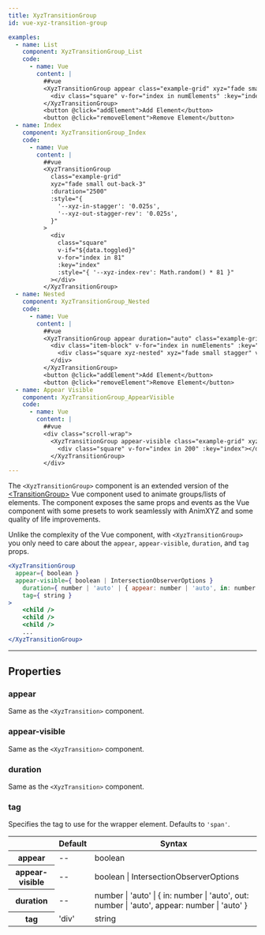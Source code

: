 ```yaml
---
title: XyzTransitionGroup
id: vue-xyz-transition-group

examples:
  - name: List
    component: XyzTransitionGroup_List
    code:
      - name: Vue
        content: |
          ##vue
          <XyzTransitionGroup appear class="example-grid" xyz="fade small out-down out-rotate-right appear-stagger">
            <div class="square" v-for="index in numElements" :key="index"></div>
          </XyzTransitionGroup>
          <button @click="addElement">Add Element</button>
          <button @click="removeElement">Remove Element</button>
  - name: Index
    component: XyzTransitionGroup_Index
    code:
      - name: Vue
        content: |
          ##vue
          <XyzTransitionGroup
            class="example-grid"
            xyz="fade small out-back-3"
            :duration="2500"
            :style="{
              '--xyz-in-stagger': '0.025s',
              '--xyz-out-stagger-rev': '0.025s',
            }"
          >
            <div
              class="square"
              v-if="${data.toggled}"
              v-for="index in 81"
              :key="index"
              :style="{ '--xyz-index-rev': Math.random() * 81 }"
            ></div>
          </XyzTransitionGroup>
  - name: Nested
    component: XyzTransitionGroup_Nested
    code:
      - name: Vue
        content: |
          ##vue
          <XyzTransitionGroup appear duration="auto" class="example-grid" xyz="fade flip-left origin-left duration-3 appear-stagger">
            <div class="item-block" v-for="index in numElements" :key="index">
              <div class="square xyz-nested" xyz="fade small stagger" v-for="subIndex in 4" :key="subIndex"></div>
            </div>
          </XyzTransitionGroup>
          <button @click="addElement">Add Element</button>
          <button @click="removeElement">Remove Element</button>
  - name: Appear Visible
    component: XyzTransitionGroup_AppearVisible
    code:
      - name: Vue
        content: |
          ##vue
          <div class="scroll-wrap">
            <XyzTransitionGroup appear-visible class="example-grid" xyz="delay-2 fade small rotate-right">
              <div class="square" v-for="index in 200" :key="index"></div>
            </XyzTransitionGroup>
          </div>
---
```


The `<XyzTransitionGroup>` component is an extended version of the [&lt;TransitionGroup&gt;](https://vuejs.org/v2/api/#transition-group) Vue component used to animate groups/lists of elements. The component exposes the same props and events as the Vue component with some presets to work seamlessly with AnimXYZ and some quality of life improvements.

Unlike the complexity of the Vue component, with `<XyzTransitionGroup>` you only need to care about the `appear`, `appear-visible`, `duration`, and `tag` props.

```jsx
<XyzTransitionGroup
  appear={ boolean }
  appear-visible={ boolean | IntersectionObserverOptions }
	duration={ number | 'auto' | { appear: number | 'auto', in: number | 'auto', out: number | 'auto' } }
	tag={ string }
>
	<child />
	<child />
	<child />
	...
</XyzTransitionGroup>
```

---
## Properties

### appear

Same as the `<XyzTransition>` component.

### appear-visible

Same as the `<XyzTransition>` component.

### duration

Same as the `<XyzTransition>` component.

### tag

Specifies the tag to use for the wrapper element. Defaults to `'span'`.

<div class="properties-table table-wrap">
	<table>
		<thead>
			<tr>
				<th></th>
				<th>Default</th>
				<th>Syntax</th>
			</tr>
		</thead>
		<tbody>
			<tr>
				<th scope="row">appear</th>
				<td>--</td>
				<td>boolean</td>
			</tr>
      <tr>
				<th scope="row">appear-visible</th>
				<td>--</td>
				<td>boolean | IntersectionObserverOptions</td>
			</tr>
			<tr>
				<th scope="row">duration</th>
				<td>--</td>
				<td>number | 'auto' | { in: number | 'auto', out: number | 'auto', appear: number | 'auto' }</td>
			</tr>
			<tr>
				<th scope="row">tag</th>
				<td>'div'</td>
				<td>string</td>
			</tr>
		</tbody>
	</table>
</div>